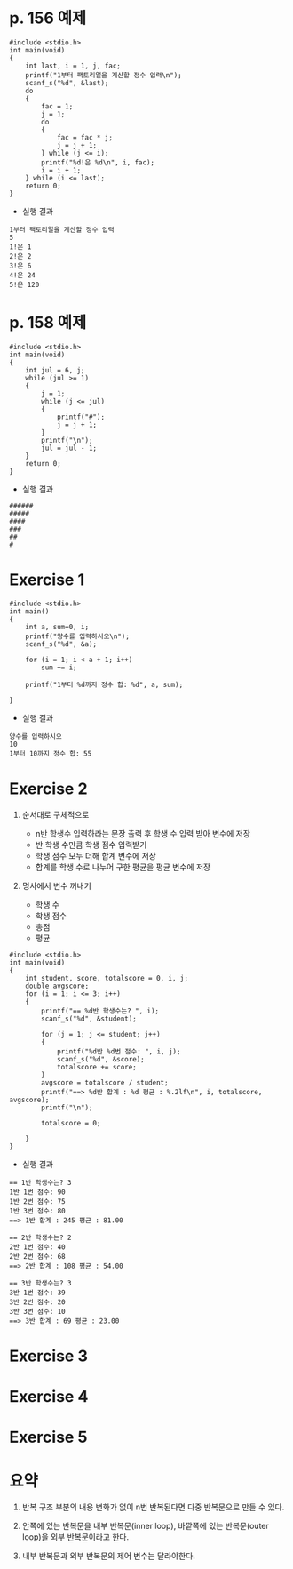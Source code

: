 # p. 156 예제
```
#include <stdio.h>
int main(void)
{
	int last, i = 1, j, fac;
	printf("1부터 팩토리얼을 계산할 정수 입력\n");
	scanf_s("%d", &last);
	do
	{
		fac = 1;
		j = 1;
		do
		{
			fac = fac * j;
			j = j + 1;
		} while (j <= i);
		printf("%d!은 %d\n", i, fac);
		i = i + 1;
	} while (i <= last);
	return 0;
}
```

- 실행 결과
```
1부터 팩토리얼을 계산할 정수 입력
5
1!은 1
2!은 2
3!은 6
4!은 24
5!은 120
```

# p. 158 예제
```
#include <stdio.h>
int main(void)
{
	int jul = 6, j;
	while (jul >= 1)
	{
		j = 1;
		while (j <= jul)
		{
			printf("#");
			j = j + 1;
		}
		printf("\n");
		jul = jul - 1;
	}
	return 0;
}
```

- 실행 결과
```
######
#####
####
###
##
#
```
# Exercise 1

```
#include <stdio.h>
int main()
{
	int a, sum=0, i;
	printf("양수를 입력하시오\n");
	scanf_s("%d", &a);

	for (i = 1; i < a + 1; i++)
		sum += i;

	printf("1부터 %d까지 정수 합: %d", a, sum);

}
```

- 실행 결과
```
양수를 입력하시오
10
1부터 10까지 정수 합: 55
```

# Exercise 2

1) 순서대로 구체적으로
   - n반 학생수 입력하라는 문장 출력 후 학생 수 입력 받아 변수에 저장
   - 반 학생 수만큼 학생 점수 입력받기
   - 학생 점수 모두 더해 합계 변수에 저장
   - 합계를 학생 수로 나누어 구한 평균을 평균 변수에 저장
  
2) 명사에서 변수 꺼내기
   - 학생 수
   - 학생 점수
   - 총점
   - 평균

```
#include <stdio.h>
int main(void)
{
	int student, score, totalscore = 0, i, j;
	double avgscore;
	for (i = 1; i <= 3; i++)
	{
		printf("== %d반 학생수는? ", i);
		scanf_s("%d", &student);

		for (j = 1; j <= student; j++)
		{
			printf("%d반 %d번 점수: ", i, j);
			scanf_s("%d", &score);
			totalscore += score;
		}
		avgscore = totalscore / student;
		printf("==> %d반 합계 : %d 평균 : %.2lf\n", i, totalscore, avgscore);
		printf("\n");

		totalscore = 0;

	}
}
```
- 실행 결과
```
== 1반 학생수는? 3
1반 1번 점수: 90
1반 2번 점수: 75
1반 3번 점수: 80
==> 1반 합계 : 245 평균 : 81.00

== 2반 학생수는? 2
2반 1번 점수: 40
2반 2번 점수: 68
==> 2반 합계 : 108 평균 : 54.00

== 3반 학생수는? 3
3반 1번 점수: 39
3반 2번 점수: 20
3반 3번 점수: 10
==> 3반 합계 : 69 평균 : 23.00
```


# Exercise 3

# Exercise 4

# Exercise 5





# 요약

1. 반복 구조 부분의 내용 변화가 없이 n번 반복된다면 다중 반복문으로 만들 수 있다.

2. 안쪽에 있는 반복문을 내부 반복문(inner loop), 바깥쪽에 있는 반복문(outer loop)을 외부 반복문이라고 한다.

3. 내부 반복문과 외부 반복문의 제어 변수는 달라야한다.

